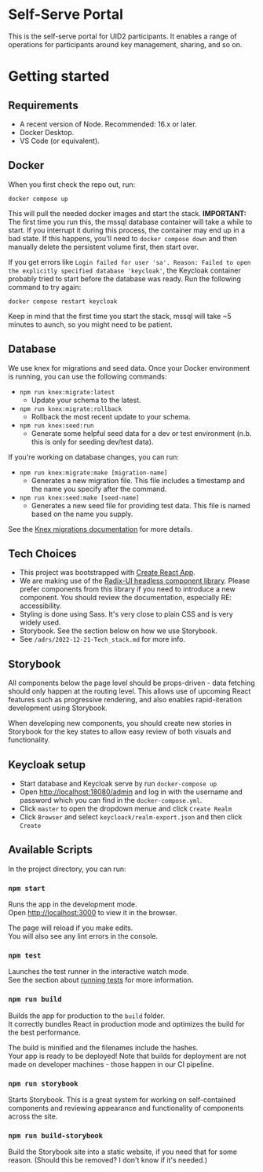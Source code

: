 # Self-Serve Portal

This is the self-serve portal for UID2 participants. It enables a range of operations for participants around key management, sharing, and so on.

# Getting started

## Requirements

- A recent version of Node. Recommended: 16.x or later.
- Docker Desktop.
- VS Code (or equivalent).

## Docker

When you first check the repo out, run:

```
docker compose up
```

This will pull the needed docker images and start the stack. **IMPORTANT:** The first time you run this, the mssql database container will take a while to start. If you interrupt it during this process, the container may end up in a bad state. If this happens, you'll need to `docker compose down` and then manually delete the persistent volume first, then start over.

If you get errors like `Login failed for user 'sa'. Reason: Failed to open the explicitly specified database 'keycloak'`, the Keycloak container probably tried to start before the database was ready. Run the following command to try again:

```
docker compose restart keycloak
```

Keep in mind that the first time you start the stack, mssql will take ~5 minutes to aunch, so you might need to be patient.

## Database

We use knex for migrations and seed data. Once your Docker environment is running, you can use the following commands:

- `npm run knex:migrate:latest`
  - Update your schema to the latest.
- `npm run knex:migrate:rollback`
  - Rollback the most recent update to your schema.
- `npm run knex:seed:run`
  - Generate some helpful seed data for a dev or test environment (n.b. this is only for seeding dev/test data).

If you're working on database changes, you can run:

- `npm run knex:migrate:make [migration-name]`
  - Generates a new migration file. This file includes a timestamp and the name you specify after the command.
- `npm run knex:seed:make [seed-name]`
  - Generates a new seed file for providing test data. This file is named based on the name you supply.

See the [Knex migrations documentation](https://knexjs.org/guide/migrations.html) for more details.

## Tech Choices

- This project was bootstrapped with [Create React App](https://github.com/facebook/create-react-app).
- We are making use of the [Radix-UI headless component library](https://www.radix-ui.com/). Please prefer components from this library if you need to introduce a new component. You should review the documentation, especially RE: accessibility.
- Styling is done using Sass. It's very close to plain CSS and is very widely used.
- Storybook. See the section below on how we use Storybook.
- See `/adrs/2022-12-21-Tech_stack.md` for more info.

## Storybook

All components below the page level should be props-driven - data fetching should only happen at the routing level. This allows use of upcoming React features such as progressive rendering, and also enables rapid-iteration development using Storybook.

When developing new components, you should create new stories in Storybook for the key states to allow easy review of both visuals and functionality.

## Keycloak setup

- Start database and Keycloak serve by run `docker-compose up`
- Open [http://localhost:18080/admin](http://localhost:18080/admin/) and log in with the username and password which you can find in the `docker-compose.yml`.
- Click `master` to open the dropdown menue and click `Create Realm`
- Click `Browser` and select `keycloack/realm-export.json` and then click `Create`

## Available Scripts

In the project directory, you can run:

### `npm start`

Runs the app in the development mode.\
Open [http://localhost:3000](http://localhost:3000) to view it in the browser.

The page will reload if you make edits.\
You will also see any lint errors in the console.

### `npm test`

Launches the test runner in the interactive watch mode.\
See the section about [running tests](https://facebook.github.io/create-react-app/docs/running-tests) for more information.

### `npm run build`

Builds the app for production to the `build` folder.\
It correctly bundles React in production mode and optimizes the build for the best performance.

The build is minified and the filenames include the hashes.\
Your app is ready to be deployed! Note that builds for deployment are not made on developer machines - those happen in our CI pipeline.

### `npm run storybook`

Starts Storybook. This is a great system for working on self-contained components and reviewing appearance and functionality of components across the site.

### `npm run build-storybook`

Build the Storybook site into a static website, if you need that for some reason. (Should this be removed? I don't know if it's needed.)
